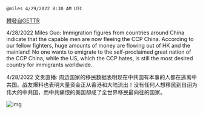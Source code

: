 
`@miles 4/29/2022 8:30 AM UTC`

[轉發自GETTR](https://gettr.com/post/p17ka211881)

4/28/2022 Miles Guo: Immigration figures from countries around China indicate that the capable men are now fleeing the CCP China. According to our fellow fighters, huge amounts of money are flowing out of HK and the mainland! No one wants to emigrate to the self-proclaimed great nation of the CCP China, while the US, which the CCP hates, is still the most desired country for immigrants worldwide.

4/28/2022 文贵直播: 周边国家的移民数据表明现在中共国有本事的人都在逃离中共国。战友爆料也表明大量资金正从香港和大陆流出！没有任何人想移民到自诩为伟大的中共国，而中共痛恨的美国却成了全世界移民最向往的国家。


![img](https://media.gettr.com/group32/getter/2022/04/29/08/7d1b56c6-4e11-8a64-a387-d635d36dc364/out.jpg)
